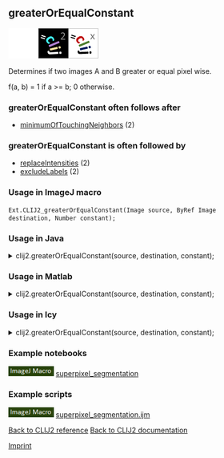 ## greaterOrEqualConstant
<img src="images/mini_empty_logo.png"/><img src="images/mini_clij2_logo.png"/><img src="images/mini_clijx_logo.png"/>

Determines if two images A and B greater or equal pixel wise. 

f(a, b) = 1 if a >= b; 0 otherwise. 

### greaterOrEqualConstant often follows after
* <a href="reference_minimumOfTouchingNeighbors">minimumOfTouchingNeighbors</a> (2)


### greaterOrEqualConstant is often followed by
* <a href="reference_replaceIntensities">replaceIntensities</a> (2)
* <a href="reference_excludeLabels">excludeLabels</a> (2)


### Usage in ImageJ macro
```
Ext.CLIJ2_greaterOrEqualConstant(Image source, ByRef Image destination, Number constant);
```




### Usage in Java


<details>

<summary>
clij2.greaterOrEqualConstant(source, destination, constant);
</summary>
<pre class="highlight">// init CLIJ and GPU
import net.haesleinhuepf.clij2.CLIJ2;
import net.haesleinhuepf.clij.clearcl.ClearCLBuffer;
CLIJ2 clij2 = CLIJ2.getInstance();

// get input parameters
ClearCLBuffer source = clij2.push(sourceImagePlus);
destination = clij2.create(source);
float constant = 1.0;
</pre>

<pre class="highlight">
// Execute operation on GPU
clij2.greaterOrEqualConstant(source, destination, constant);
</pre>

<pre class="highlight">
//show result
destinationImagePlus = clij2.pull(destination);
destinationImagePlus.show();

// cleanup memory on GPU
clij2.release(source);
clij2.release(destination);
</pre>

</details>





### Usage in Matlab


<details>

<summary>
clij2.greaterOrEqualConstant(source, destination, constant);
</summary>
<pre class="highlight">% init CLIJ and GPU
clij2 = init_clatlab();

% get input parameters
source = clij2.pushMat(source_matrix);
destination = clij2.create(source);
constant = 1.0;
</pre>

<pre class="highlight">
% Execute operation on GPU
clij2.greaterOrEqualConstant(source, destination, constant);
</pre>

<pre class="highlight">
% show result
destination = clij2.pullMat(destination)

% cleanup memory on GPU
clij2.release(source);
clij2.release(destination);
</pre>

</details>





### Usage in Icy


<details>

<summary>
clij2.greaterOrEqualConstant(source, destination, constant);
</summary>
<pre class="highlight">// init CLIJ and GPU
importClass(net.haesleinhuepf.clicy.CLICY);
importClass(Packages.icy.main.Icy);

clij2 = CLICY.getInstance();

// get input parameters
source_sequence = getSequence();
source = clij2.pushSequence(source_sequence);
destination = clij2.create(source);
constant = 1.0;
</pre>

<pre class="highlight">
// Execute operation on GPU
clij2.greaterOrEqualConstant(source, destination, constant);
</pre>

<pre class="highlight">
// show result
destination_sequence = clij2.pullSequence(destination)
Icy.addSequence(destination_sequence);
// cleanup memory on GPU
clij2.release(source);
clij2.release(destination);
</pre>

</details>





### Example notebooks
<a href="https://clij.github.io/clij2-docs/md/superpixel_segmentation"><img src="images/language_macro.png" height="20"/></a> [superpixel_segmentation](https://clij.github.io/clij2-docs/md/superpixel_segmentation)  




### Example scripts
<a href="https://github.com/clij/clij2-docs/blob/master/src/main/macro/superpixel_segmentation.ijm"><img src="images/language_macro.png" height="20"/></a> [superpixel_segmentation.ijm](https://github.com/clij/clij2-docs/blob/master/src/main/macro/superpixel_segmentation.ijm)  


[Back to CLIJ2 reference](https://clij.github.io/clij2-docs/reference)
[Back to CLIJ2 documentation](https://clij.github.io/clij2-docs)

[Imprint](https://clij.github.io/imprint)
